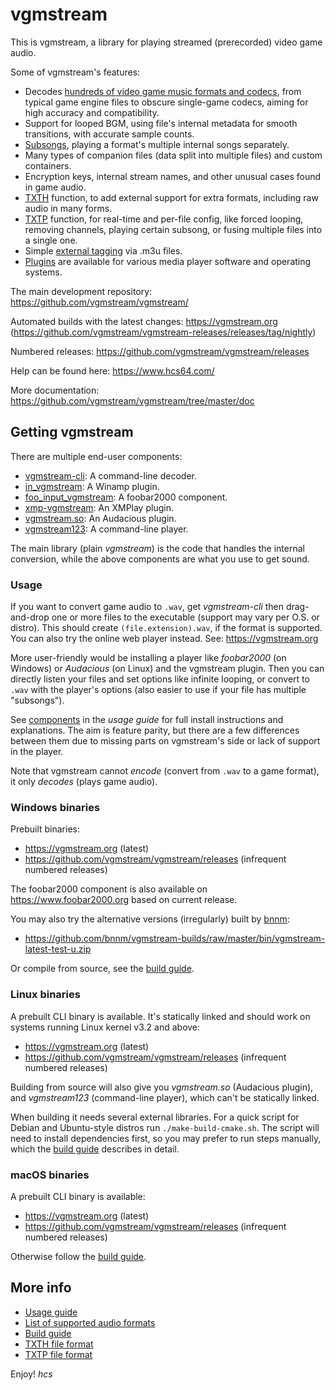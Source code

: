 # vgmstream
This is vgmstream, a library for playing streamed (prerecorded) video game audio.

Some of vgmstream's features:
- Decodes [hundreds of video game music formats and codecs](doc/FORMATS.md), from typical
  game engine files to obscure single-game codecs, aiming for high accuracy and compatibility.
- Support for looped BGM, using file's internal metadata for smooth transitions, with accurate
  sample counts.
- [Subsongs](doc/USAGE.md#subsongs), playing a format's multiple internal songs separately.
- Many types of companion files (data split into multiple files) and custom containers.
- Encryption keys, internal stream names, and other unusual cases found in game audio.
- [TXTH](doc/TXTH.md) function, to add external support for extra formats, including raw audio in
  many forms.
- [TXTP](doc/TXTP.md) function, for real-time and per-file config, like forced looping, removing
  channels, playing certain subsong, or fusing multiple files into a single one.
- Simple [external tagging](doc/USAGE.md#tagging) via .m3u files.
- [Plugins](#getting-vgmstream) are available for various media player software and operating systems.

The main development repository: https://github.com/vgmstream/vgmstream/

Automated builds with the latest changes: https://vgmstream.org
(https://github.com/vgmstream/vgmstream-releases/releases/tag/nightly)

Numbered releases: https://github.com/vgmstream/vgmstream/releases

Help can be found here: https://www.hcs64.com/

More documentation: https://github.com/vgmstream/vgmstream/tree/master/doc

## Getting vgmstream
There are multiple end-user components:
- [vgmstream-cli](doc/USAGE.md#testexevgmstream-cli-command-line-decoder): A command-line decoder.
- [in_vgmstream](doc/USAGE.md#in_vgmstream-winamp-plugin): A Winamp plugin.
- [foo_input_vgmstream](doc/USAGE.md#foo_input_vgmstream-foobar2000-plugin): A foobar2000 component.
- [xmp-vgmstream](doc/USAGE.md#xmp-vgmstream-xmplay-plugin): An XMPlay plugin.
- [vgmstream.so](doc/USAGE.md#audacious-plugin): An Audacious plugin.
- [vgmstream123](doc/USAGE.md#vgmstream123-command-line-player): A command-line player.

The main library (plain *vgmstream*) is the code that handles the internal conversion, while the
above components are what you use to get sound.

### Usage
If you want to convert game audio to `.wav`, get *vgmstream-cli* then drag-and-drop one
or more files to the executable (support may vary per O.S. or distro). This should create
`(file.extension).wav`, if the format is supported. You can also try the online web player
instead. See: https://vgmstream.org

More user-friendly would be installing a player like *foobar2000* (on Windows) or *Audacious*
(on Linux) and the vgmstream plugin. Then you can directly listen your files and set options like
infinite looping, or convert to `.wav` with the player's options (also easier to use if your file
has multiple "subsongs").

See [components](doc/USAGE.md#components) in the *usage guide* for full install instructions and
explanations. The aim is feature parity, but there are a few differences between them due to
missing parts on vgmstream's side or lack of support in the player.

Note that vgmstream cannot *encode* (convert from `.wav` to a game format), it only *decodes*
(plays game audio).

### Windows binaries
Prebuilt binaries:
- https://vgmstream.org (latest)
- https://github.com/vgmstream/vgmstream/releases (infrequent numbered releases)

The foobar2000 component is also available on https://www.foobar2000.org based on current
release.

You may also try the alternative versions (irregularly) built by [bnnm](https://github.com/bnnm):
- https://github.com/bnnm/vgmstream-builds/raw/master/bin/vgmstream-latest-test-u.zip

Or compile from source, see the [build guide](doc/BUILD.md).

### Linux binaries
A prebuilt CLI binary is available. It's statically linked and should work on systems running
Linux kernel v3.2 and above:
- https://vgmstream.org (latest)
- https://github.com/vgmstream/vgmstream/releases (infrequent numbered releases)

Building from source will also give you *vgmstream.so* (Audacious plugin), and *vgmstream123*
(command-line player), which can't be statically linked.

When building it needs several external libraries. For a quick script for Debian and Ubuntu-style
distros run `./make-build-cmake.sh`. The script will need to install dependencies first, so you
may prefer to run steps manually, which the [build guide](doc/BUILD.md) describes in detail.

### macOS binaries
A prebuilt CLI binary is available:
- https://vgmstream.org (latest)
- https://github.com/vgmstream/vgmstream/releases (infrequent numbered releases)

Otherwise follow the [build guide](doc/BUILD.md).


## More info
- [Usage guide](doc/USAGE.md)
- [List of supported audio formats](doc/FORMATS.md)
- [Build guide](doc/BUILD.md)
- [TXTH file format](doc/TXTH.md)
- [TXTP file format](doc/TXTP.md)


Enjoy! *hcs*
